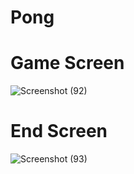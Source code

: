 # Pong

# Game Screen

![Screenshot (92)](https://user-images.githubusercontent.com/56646924/167129158-6fcbfd51-50cd-4249-8ddc-0a676f2b1f8c.png)

# End Screen

![Screenshot (93)](https://user-images.githubusercontent.com/56646924/167129151-c92ba2d5-428e-4131-bcec-659b6342e9d3.png)


